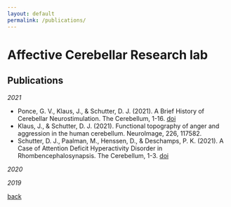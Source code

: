 ```yaml
---
layout: default
permalink: /publications/
---
```

#  Affective Cerebellar Research lab

## Publications

_2021_
* Ponce, G. V., Klaus, J., & Schutter, D. J. (2021). A Brief History of Cerebellar Neurostimulation. The Cerebellum, 1-16. [doi](www.doi.org/10.1007/s12311-021-01310-2)
* Klaus, J., & Schutter, D. J. (2021). Functional topography of anger and aggression in the human cerebellum. NeuroImage, 226, 117582.
* Schutter, D. J., Paalman, M., Henssen, D., & Deschamps, P. K. (2021). A Case of Attention Deficit Hyperactivity Disorder in Rhombencephalosynapsis. The Cerebellum, 1-3. [doi](.)


_2020_

_2019_


[back](./)
